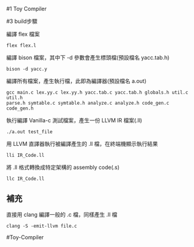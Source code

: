 
#1 Toy Compiler

#3 build步驟

編譯 flex 檔案
```shell=
flex flex.l
```

編譯 bison 檔案，其中下 -d 參數會產生標頭檔(預設檔名 yacc.tab.h)
```shell=
bison -d yacc.y
```

編譯所有檔案，產生執行檔，此即為編譯器(預設檔名 a.out)
```shell=
gcc main.c lex.yy.c lex.yy.h yacc.tab.c yacc.tab.h globals.h util.c util.h 
parse.h symtable.c symtable.h analyze.c analyze.h code_gen.c code_gen.h
```

執行編譯 Vanilla-c 測試檔案，產生一份 LLVM IR 檔案(.ll)
```shell=
./a.out test_file
```

用 LLVM 直譯器執行被編譯產生的 .ll 檔，在終端機顯示執行結果
```shell=
lli IR_Code.ll
```

將 .ll 格式轉換成特定架構的 assembly code(.s)
```shell=
llc IR_Code.ll
```

## 補充
直接用 clang 編譯一般的 .c 檔，同樣產生 .ll 檔
```shell=
clang -S -emit-llvm file.c
```

#Toy-Compiler
